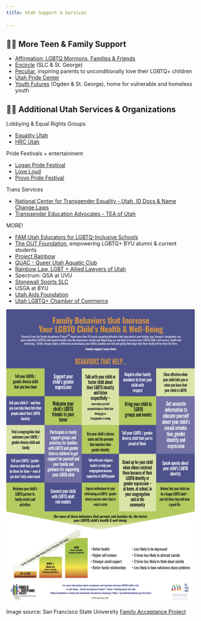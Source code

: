 ```yaml
---
title: Utah Support & Services

---
```


## 🏳️‍🌈 More Teen & Family Support 

- [Affirmation: LGBTQ Mormons, Families & Friends](https://affirmation.org)
- [Encircle](https://encircletogether.org) (SLC & St. George) 
- [Peculiar](https://www.thepeculiar.org), inspiring parents to unconditionally love their LGBTQ+ children 
- [Utah Pride Center](https://utahpridecenter.org)
- [Youth Futures](https://www.youthfuturesutah.org) (Ogden & St. George), home for vulnerable and homeless youth 

## 🏳️‍🌈 Additional Utah Services & Organizations  

Lobbying & Equal Rights Groups
- [Equality Utah](www.equalityutah.org)
- [HRC Utah](www.hrcutah.org)

Pride Festivals + entertainment 
- [Logan Pride Festival](https://www.facebook.com/loganprideUT/)
- [Love Loud](https://loveloudfest.com/foundation)
- [Provo Pride Festival](https://www.provopride.org)

Trans Services
- [National Center for Transgender Equality - Utah, ID Docs & Name Change Laws](https://transequality.org/documents/state/utah)
- [Transgender Education Advocates - TEA of Utah](http://www.teaofutah.org)

MORE! 
- [FAM Utah Educators for LGBTQ-Inclusive Schools](https://utahfam.org) 
- [The OUT Foundation](https://www.theout.foundation), empowering LGBTQ+ BYU alumni & current students 
- [Project Rainbow](https://www.projectrainbowutah.org) 
- [QUAC - Queer Utah Aquatic Club](https://www.quacquac.org) 
- [Rainbow Law, LGBT + Allied Lawyers of Utah](http://www.lgbtutahlawyers.com/directory)
- Spectrum: QSA at UVU
- [Stonewall Sports SLC](http://www.stonewallsportsslc.org) 
- USGA at BYU 
- [Utah Aids Foundation](http://www.utahaids.org)
- [Utah LGBTQ+ Chamber of Commerce](https://www.utahgaychamber.com)


![Image source: San Francisco State University Family Acceptance Project](/files/Acceptance_Poster_website.jpg)

Image source: San Francisco State University [Family Acceptance Project](https://familyproject.sfsu.edu)
